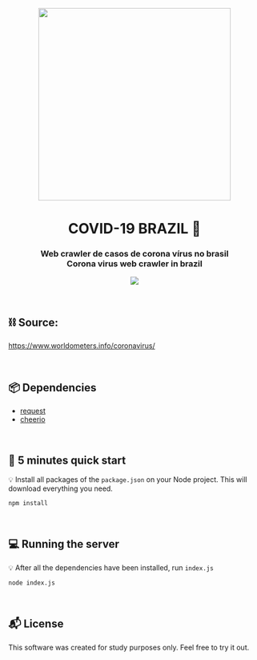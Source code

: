 <p align="center">
<img height="384" src="https://i.imgur.com/vFSVJYV.png">
<br>
<h1 align="center">
  COVID-19 BRAZIL 🦠
</h1>

<h3 align="center">
    Web crawler de casos de corona vírus no brasil
    <br>
    Corona virus web crawler in brazil
</h3>
<p align="center">
  <a href="https://twitter.com/intent/user?screen_name=LockDzn_">
    <img src="https://img.shields.io/twitter/url/https/twitter.com/intent/user.svg?label=Seguir%20LockDzn&style=social">
  </a>
  </p>
  
<br>

## :chains: Source:

https://www.worldometers.info/coronavirus/

<br>

## 📦 Dependencies

* [request](https://www.npmjs.com/package/request)
* [cheerio](https://www.npmjs.com/package/cheerio)

<br>

## :rocket: 5 minutes quick start

:bulb: Install all packages of the `package.json` on your Node project. This will download everything you need.

```
npm install
```

<br>

## :computer: Running the server

:bulb: After all the dependencies have been installed, run `index.js`

```
node index.js
```

<br>

## :mailbox_with_mail: License

This software was created for study purposes only. Feel free to try it out.
